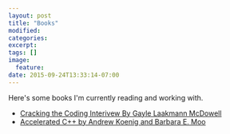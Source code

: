 ```yaml
---
layout: post
title: "Books"
modified:
categories: 
excerpt:
tags: []
image:
  feature:
date: 2015-09-24T13:33:14-07:00
---
```


Here's some books I'm currently reading and working with.

- [Cracking the Coding Interivew By Gayle Laakmann McDowell](/ctci/cracking-the-coding-interview/)
- [Accelerated C++ by Andrew Koenig and Barbara E. Moo](/AcceleratedC++/Intro-Accc)